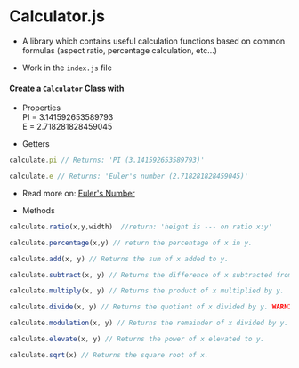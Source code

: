 # Calculator.js 
- A library which contains useful calculation functions based on common formulas (aspect ratio, percentage calculation, etc…)

- Work in the `index.js` file

#### Create a `Calculator` Class with

- Properties \
 PI = 3.141592653589793\
 E = 2.718281828459045

- Getters
```js
calculate.pi // Returns: 'PI (3.141592653589793)'

calculate.e // Returns: 'Euler's number (2.718281828459045)'
``` 
- Read more on: [Euler's Number](https://www.investopedia.com/terms/e/eulers-constant.asp#:~:text=Euler's%20number%20is%20an%20important,repeats%20(similar%20to%20pi).)

- Methods
```js
calculate.ratio(x,y,width)  //return: 'height is --- on ratio x:y'

calculate.percentage(x,y) // return the percentage of x in y.

calculate.add(x, y) // Returns the sum of x added to y.

calculate.subtract(x, y) // Returns the difference of x subtracted from y.

calculate.multiply(x, y) // Returns the product of x multiplied by y.

calculate.divide(x, y) // Returns the quotient of x divided by y. WARNING: If the divisor is set to 0, an error will be thrown.

calculate.modulation(x, y) // Returns the remainder of x divided by y. WARNING: If the divisor is set to 0, an error will be thrown.

calculate.elevate(x, y) // Returns the power of x elevated to y.

calculate.sqrt(x) // Returns the square root of x.
```